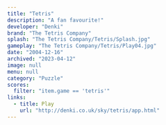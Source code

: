 ```yaml
---
title: "Tetris"
description: "A fan favourite!"
developer: "Denki"
brand: "The Tetris Company"
splash: "The Tetris Company/Tetris/Splash.jpg"
gameplay: "The Tetris Company/Tetris/Play04.jpg"
date: "2004-12-16"
archived: "2023-04-12"
image: null
menu: null
category: "Puzzle"
scores:
  filter: "item.game == 'tetris'"
links:
  - title: Play
    url: "http://denki.co.uk/sky/tetris/app.html"
---
```

